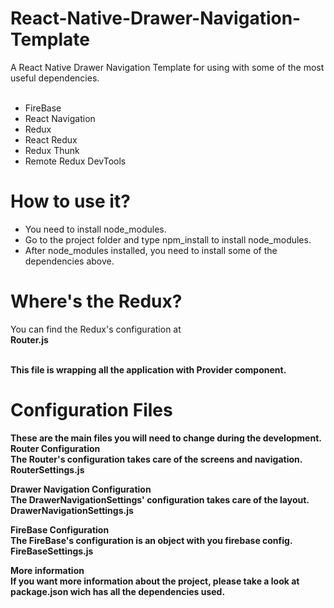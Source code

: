 # React-Native-Drawer-Navigation-Template
A React Native Drawer Navigation Template for using with some of the most useful dependencies. <br/><br/>
- FireBase
- React Navigation
- Redux
- React Redux
- Redux Thunk
- Remote Redux DevTools

# How to use it?
- You need to install node_modules. </b>
- Go to the project folder and type npm_install to install node_modules. </b>
- After node_modules installed, you need to install some of the dependencies above. </b>


# Where's the Redux?
You can find the Redux's configuration at <br/>
<b>Router.js <b/> <br/> <br/>

This file is wrapping all the application with <b>Provider<b/> component.

# Configuration Files
These are the main files you will need to change during the development.
Router Configuration <br/>
The Router's configuration takes care of the screens and navigation. <br/>
RouterSettings.js

Drawer Navigation Configuration <br/>
The DrawerNavigationSettings' configuration takes care of the layout. <br/>
DrawerNavigationSettings.js

FireBase Configuration <br/>
The FireBase's configuration is an object with you firebase config.<br/>
FireBaseSettings.js

More information <br/>
If you want more information about the project, please take a look at package.json wich has all the dependencies used.
